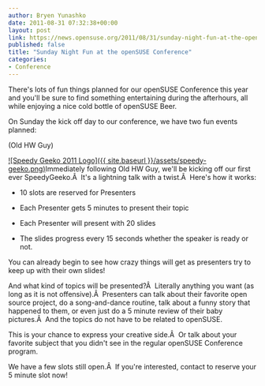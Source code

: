 ```yaml
---
author: Bryen Yunashko
date: 2011-08-31 07:32:38+00:00
layout: post
link: https://news.opensuse.org/2011/08/31/sunday-night-fun-at-the-opensuse-conference/
published: false
title: "Sunday Night Fun at the openSUSE Conference"
categories:
- Conference
---
```

There's lots of fun things planned for our openSUSE Conference this year and you'll be sure to find something entertaining during the afterhours, all while enjoying a nice cold bottle of openSUSE Beer.

On Sunday the kick off day to our conference, we have two fun events planned:

(Old HW Guy)

[![Speedy Geeko 2011 Logo]({{ site.baseurl }}/assets/speedy-geeko.png)](http://news.opensuse.org/?attachment_id=10448)Immediately following Old HW Guy, we'll be kicking off our first ever SpeedyGeeko.Â  It's a lightning talk with a twist.Â  Here's how it works:



	
  * 10 slots are reserved for Presenters

	
  * Each Presenter gets 5 minutes to present their topic

	
  * Each Presenter will present with 20 slides

	
  * The slides progress every 15 seconds whether the speaker is ready or not.


You can already begin to see how crazy things will get as presenters try to keep up with their own slides!

And what kind of topics will be presented?Â  Literally anything you want (as long as it is not offensive).Â  Presenters can talk about their favorite open source project, do a song-and-dance routine, talk about a funny story that happened to them, or even just do a 5 minute review of their baby pictures.Â  And the topics do not have to be related to openSUSE.

This is your chance to express your creative side.Â  Or talk about your favorite subject that you didn't see in the regular openSUSE Conference program.

We have a few slots still open.Â  If you're interested, contact <insert contact method> to reserve your 5 minute slot now!		
